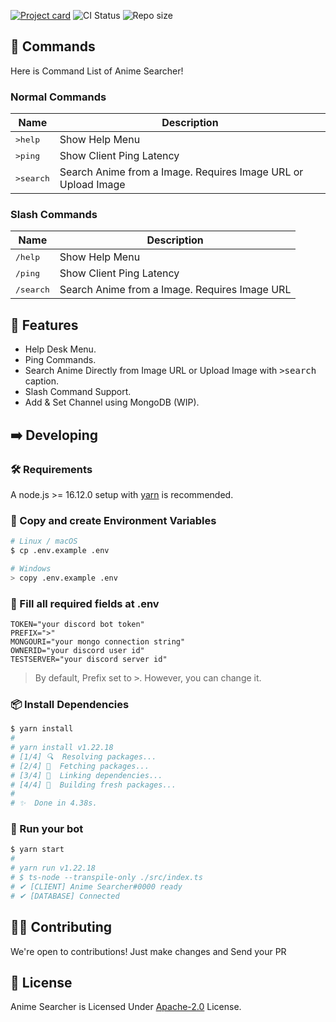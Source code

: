 [![Project card](https://cdn.upload.systems/uploads/3D4J4rLV.png)]()
![CI Status](https://img.shields.io/github/workflow/status/gifaldyazkaa/anime-searcher/%5BPrettier%5D%20Format%20Checking?label=CI&logo=github-actions&style=for-the-badge) ![Repo size](https://img.shields.io/github/repo-size/gifaldyazkaa/anime-searcher?logo=github&style=for-the-badge)

## 📂 Commands

Here is Command List of Anime Searcher!

### Normal Commands

| **Name**           | **Description**                                               |
| ------------------ | ------------------------------------------------------------- |
| <kbd>>help</kbd>   | Show Help Menu                                                |
| <kbd>>ping</kbd>   | Show Client Ping Latency                                      |
| <kbd>>search</kbd> | Search Anime from a Image. Requires Image URL or Upload Image |

### Slash Commands

| **Name**           | **Description**                               |
| ------------------ | --------------------------------------------- |
| <kbd>/help</kbd>   | Show Help Menu                                |
| <kbd>/ping</kbd>   | Show Client Ping Latency                      |
| <kbd>/search</kbd> | Search Anime from a Image. Requires Image URL |

## 💎 Features

- Help Desk Menu.
- Ping Commands.
- Search Anime Directly from Image URL or Upload Image with <kbd>>search</kbd> caption.
- Slash Command Support.
- Add & Set Channel using MongoDB (WIP).

## ➡️ Developing

### 🛠️ Requirements

A node.js >= 16.12.0 setup with [yarn](https://yarnpkg.com) is recommended.

### 📄 Copy and create Environment Variables

```sh
# Linux / macOS
$ cp .env.example .env

# Windows
> copy .env.example .env
```

### 📝 Fill all required fields at .env

```
TOKEN="your discord bot token"
PREFIX=">"
MONGOURI="your mongo connection string"
OWNERID="your discord user id"
TESTSERVER="your discord server id"
```

> By default, Prefix set to <kbd>></kbd>. However, you can change it.

### 📦 Install Dependencies

```sh
$ yarn install
#
# yarn install v1.22.18
# [1/4] 🔍  Resolving packages...
# [2/4] 🚚  Fetching packages...
# [3/4] 🔗  Linking dependencies...
# [4/4] 🔨  Building fresh packages...
#
# ✨  Done in 4.38s.
```

### 🏃 Run your bot

```sh
$ yarn start
#
# yarn run v1.22.18
# $ ts-node --transpile-only ./src/index.ts
# ✔ [CLIENT] Anime Searcher#0000 ready
# ✔ [DATABASE] Connected
```

## 👨‍💻 Contributing

We're open to contributions! Just make changes and Send your PR

## 📃 License

Anime Searcher is Licensed Under [Apache-2.0](blob/master/LICENSE) License.
